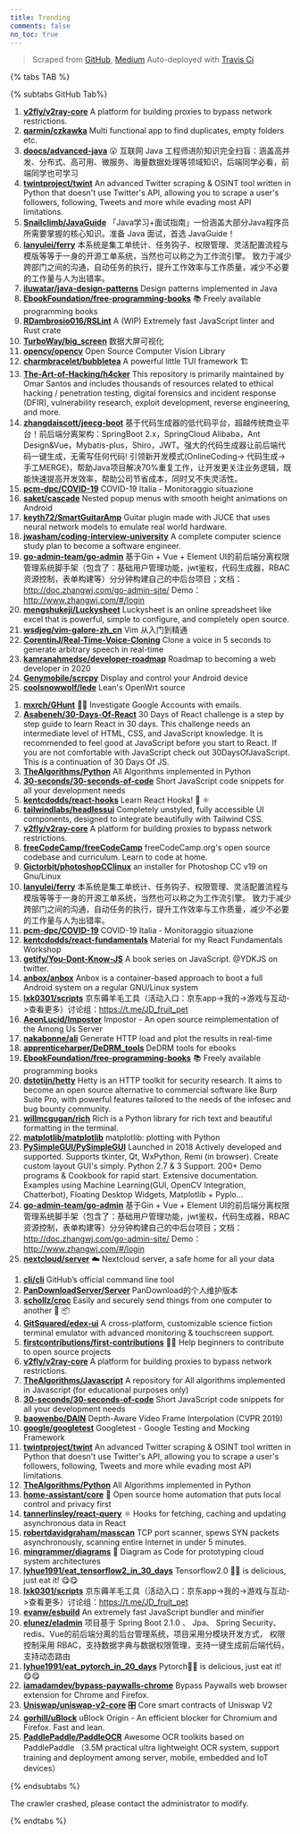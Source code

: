 ```yaml
---
title: Trending
comments: false
no_toc: true
---
```


> Scraped from [GitHub](https://github.com/trending), [Medium](https://medium.com/topic/popular)
Auto-deployed with [Travis Ci](https://travis-ci.org/)

{% tabs TAB %}
<!-- tab GitHub -->
{% subtabs GitHub Tab%}
<!-- tab Daily -->
1. [**v2fly/v2ray-core**](https://github.com/v2fly/v2ray-core)
A platform for building proxies to bypass network restrictions.
2. [**qarmin/czkawka**](https://github.com/qarmin/czkawka)
Multi functional app to find duplicates, empty folders etc.
3. [**doocs/advanced-java**](https://github.com/doocs/advanced-java)
😮 互联网 Java 工程师进阶知识完全扫盲：涵盖高并发、分布式、高可用、微服务、海量数据处理等领域知识，后端同学必看，前端同学也可学习
4. [**twintproject/twint**](https://github.com/twintproject/twint)
An advanced Twitter scraping & OSINT tool written in Python that doesn't use Twitter's API, allowing you to scrape a user's followers, following, Tweets and more while evading most API limitations.
5. [**Snailclimb/JavaGuide**](https://github.com/Snailclimb/JavaGuide)
「Java学习+面试指南」一份涵盖大部分Java程序员所需要掌握的核心知识。准备 Java 面试，首选 JavaGuide！
6. [**lanyulei/ferry**](https://github.com/lanyulei/ferry)
本系统是集工单统计、任务钩子、权限管理、灵活配置流程与模版等等于一身的开源工单系统，当然也可以称之为工作流引擎。 致力于减少跨部门之间的沟通，自动任务的执行，提升工作效率与工作质量，减少不必要的工作量与人为出错率。
7. [**iluwatar/java-design-patterns**](https://github.com/iluwatar/java-design-patterns)
Design patterns implemented in Java
8. [**EbookFoundation/free-programming-books**](https://github.com/EbookFoundation/free-programming-books)
📚 Freely available programming books
9. [**RDambrosio016/RSLint**](https://github.com/RDambrosio016/RSLint)
A (WIP) Extremely fast JavaScript linter and Rust crate
10. [**TurboWay/big_screen**](https://github.com/TurboWay/big_screen)
数据大屏可视化
11. [**opencv/opencv**](https://github.com/opencv/opencv)
Open Source Computer Vision Library
12. [**charmbracelet/bubbletea**](https://github.com/charmbracelet/bubbletea)
A powerful little TUI framework 🏗
13. [**The-Art-of-Hacking/h4cker**](https://github.com/The-Art-of-Hacking/h4cker)
This repository is primarily maintained by Omar Santos and includes thousands of resources related to ethical hacking / penetration testing, digital forensics and incident response (DFIR), vulnerability research, exploit development, reverse engineering, and more.
14. [**zhangdaiscott/jeecg-boot**](https://github.com/zhangdaiscott/jeecg-boot)
基于代码生成器的低代码平台，超越传统商业平台！前后端分离架构：SpringBoot 2.x，SpringCloud Alibaba，Ant Design&Vue，Mybatis-plus，Shiro，JWT。强大的代码生成器让前后端代码一键生成，无需写任何代码! 引领新开发模式(OnlineCoding-> 代码生成-> 手工MERGE)，帮助Java项目解决70%重复工作，让开发更关注业务逻辑，既能快速提高开发效率，帮助公司节省成本，同时又不失灵活性。
15. [**pcm-dpc/COVID-19**](https://github.com/pcm-dpc/COVID-19)
COVID-19 Italia - Monitoraggio situazione
16. [**saket/cascade**](https://github.com/saket/cascade)
Nested popup menus with smooth height animations on Android
17. [**keyth72/SmartGuitarAmp**](https://github.com/keyth72/SmartGuitarAmp)
Guitar plugin made with JUCE that uses neural network models to emulate real world hardware.
18. [**jwasham/coding-interview-university**](https://github.com/jwasham/coding-interview-university)
A complete computer science study plan to become a software engineer.
19. [**go-admin-team/go-admin**](https://github.com/go-admin-team/go-admin)
基于Gin + Vue + Element UI的前后端分离权限管理系统脚手架（包含了：基础用户管理功能，jwt鉴权，代码生成器，RBAC资源控制，表单构建等）分分钟构建自己的中后台项目；文档：http://doc.zhangwj.com/go-admin-site/ Demo： http://www.zhangwj.com/#/login
20. [**mengshukeji/Luckysheet**](https://github.com/mengshukeji/Luckysheet)
Luckysheet is an online spreadsheet like excel that is powerful, simple to configure, and completely open source.
21. [**wsdjeg/vim-galore-zh_cn**](https://github.com/wsdjeg/vim-galore-zh_cn)
Vim 从入门到精通
22. [**CorentinJ/Real-Time-Voice-Cloning**](https://github.com/CorentinJ/Real-Time-Voice-Cloning)
Clone a voice in 5 seconds to generate arbitrary speech in real-time
23. [**kamranahmedse/developer-roadmap**](https://github.com/kamranahmedse/developer-roadmap)
Roadmap to becoming a web developer in 2020
24. [**Genymobile/scrcpy**](https://github.com/Genymobile/scrcpy)
Display and control your Android device
25. [**coolsnowwolf/lede**](https://github.com/coolsnowwolf/lede)
Lean's OpenWrt source
<!-- endtab -->
<!-- tab Weekly -->
1. [**mxrch/GHunt**](https://github.com/mxrch/GHunt)
🕵️‍♂️ Investigate Google Accounts with emails.
2. [**Asabeneh/30-Days-Of-React**](https://github.com/Asabeneh/30-Days-Of-React)
30 Days of React challenge is a step by step guide to learn React in 30 days. This challenge needs an intermediate level of HTML, CSS, and JavaScript knowledge. It is recommended to feel good at JavaScript before you start to React. If you are not comfortable with JavaScript check out 30DaysOfJavaScript. This is a continuation of 30 Days Of JS.
3. [**TheAlgorithms/Python**](https://github.com/TheAlgorithms/Python)
All Algorithms implemented in Python
4. [**30-seconds/30-seconds-of-code**](https://github.com/30-seconds/30-seconds-of-code)
Short JavaScript code snippets for all your development needs
5. [**kentcdodds/react-hooks**](https://github.com/kentcdodds/react-hooks)
Learn React Hooks! 🎣 ⚛
6. [**tailwindlabs/headlessui**](https://github.com/tailwindlabs/headlessui)
Completely unstyled, fully accessible UI components, designed to integrate beautifully with Tailwind CSS.
7. [**v2fly/v2ray-core**](https://github.com/v2fly/v2ray-core)
A platform for building proxies to bypass network restrictions.
8. [**freeCodeCamp/freeCodeCamp**](https://github.com/freeCodeCamp/freeCodeCamp)
freeCodeCamp.org's open source codebase and curriculum. Learn to code at home.
9. [**Gictorbit/photoshopCClinux**](https://github.com/Gictorbit/photoshopCClinux)
an installer for Photoshop CC v19 on Gnu/Linux
10. [**lanyulei/ferry**](https://github.com/lanyulei/ferry)
本系统是集工单统计、任务钩子、权限管理、灵活配置流程与模版等等于一身的开源工单系统，当然也可以称之为工作流引擎。 致力于减少跨部门之间的沟通，自动任务的执行，提升工作效率与工作质量，减少不必要的工作量与人为出错率。
11. [**pcm-dpc/COVID-19**](https://github.com/pcm-dpc/COVID-19)
COVID-19 Italia - Monitoraggio situazione
12. [**kentcdodds/react-fundamentals**](https://github.com/kentcdodds/react-fundamentals)
Material for my React Fundamentals Workshop
13. [**getify/You-Dont-Know-JS**](https://github.com/getify/You-Dont-Know-JS)
A book series on JavaScript. @YDKJS on twitter.
14. [**anbox/anbox**](https://github.com/anbox/anbox)
Anbox is a container-based approach to boot a full Android system on a regular GNU/Linux system
15. [**lxk0301/scripts**](https://github.com/lxk0301/scripts)
京东薅羊毛工具（活动入口：京东app->我的->游戏与互动->查看更多）讨论组：https://t.me/JD_fruit_pet
16. [**AeonLucid/Impostor**](https://github.com/AeonLucid/Impostor)
Impostor - An open source reimplementation of the Among Us Server
17. [**nakabonne/ali**](https://github.com/nakabonne/ali)
Generate HTTP load and plot the results in real-time
18. [**apprenticeharper/DeDRM_tools**](https://github.com/apprenticeharper/DeDRM_tools)
DeDRM tools for ebooks
19. [**EbookFoundation/free-programming-books**](https://github.com/EbookFoundation/free-programming-books)
📚 Freely available programming books
20. [**dstotijn/hetty**](https://github.com/dstotijn/hetty)
Hetty is an HTTP toolkit for security research. It aims to become an open source alternative to commercial software like Burp Suite Pro, with powerful features tailored to the needs of the infosec and bug bounty community.
21. [**willmcgugan/rich**](https://github.com/willmcgugan/rich)
Rich is a Python library for rich text and beautiful formatting in the terminal.
22. [**matplotlib/matplotlib**](https://github.com/matplotlib/matplotlib)
matplotlib: plotting with Python
23. [**PySimpleGUI/PySimpleGUI**](https://github.com/PySimpleGUI/PySimpleGUI)
Launched in 2018 Actively developed and supported. Supports tkinter, Qt, WxPython, Remi (in browser). Create custom layout GUI's simply. Python 2.7 & 3 Support. 200+ Demo programs & Cookbook for rapid start. Extensive documentation. Examples using Machine Learning(GUI, OpenCV Integration, Chatterbot), Floating Desktop Widgets, Matplotlib + Pyplo…
24. [**go-admin-team/go-admin**](https://github.com/go-admin-team/go-admin)
基于Gin + Vue + Element UI的前后端分离权限管理系统脚手架（包含了：基础用户管理功能，jwt鉴权，代码生成器，RBAC资源控制，表单构建等）分分钟构建自己的中后台项目；文档：http://doc.zhangwj.com/go-admin-site/ Demo： http://www.zhangwj.com/#/login
25. [**nextcloud/server**](https://github.com/nextcloud/server)
☁️ Nextcloud server, a safe home for all your data
<!-- endtab -->
<!-- tab Monthly -->
1. [**cli/cli**](https://github.com/cli/cli)
GitHub’s official command line tool
2. [**PanDownloadServer/Server**](https://github.com/PanDownloadServer/Server)
PanDownload的个人维护版本
3. [**schollz/croc**](https://github.com/schollz/croc)
Easily and securely send things from one computer to another 🐊 📦
4. [**GitSquared/edex-ui**](https://github.com/GitSquared/edex-ui)
A cross-platform, customizable science fiction terminal emulator with advanced monitoring & touchscreen support.
5. [**firstcontributions/first-contributions**](https://github.com/firstcontributions/first-contributions)
🚀✨ Help beginners to contribute to open source projects
6. [**v2fly/v2ray-core**](https://github.com/v2fly/v2ray-core)
A platform for building proxies to bypass network restrictions.
7. [**TheAlgorithms/Javascript**](https://github.com/TheAlgorithms/Javascript)
A repository for All algorithms implemented in Javascript (for educational purposes only)
8. [**30-seconds/30-seconds-of-code**](https://github.com/30-seconds/30-seconds-of-code)
Short JavaScript code snippets for all your development needs
9. [**baowenbo/DAIN**](https://github.com/baowenbo/DAIN)
Depth-Aware Video Frame Interpolation (CVPR 2019)
10. [**google/googletest**](https://github.com/google/googletest)
Googletest - Google Testing and Mocking Framework
11. [**twintproject/twint**](https://github.com/twintproject/twint)
An advanced Twitter scraping & OSINT tool written in Python that doesn't use Twitter's API, allowing you to scrape a user's followers, following, Tweets and more while evading most API limitations.
12. [**TheAlgorithms/Python**](https://github.com/TheAlgorithms/Python)
All Algorithms implemented in Python
13. [**home-assistant/core**](https://github.com/home-assistant/core)
🏡 Open source home automation that puts local control and privacy first
14. [**tannerlinsley/react-query**](https://github.com/tannerlinsley/react-query)
⚛️ Hooks for fetching, caching and updating asynchronous data in React
15. [**robertdavidgraham/masscan**](https://github.com/robertdavidgraham/masscan)
TCP port scanner, spews SYN packets asynchronously, scanning entire Internet in under 5 minutes.
16. [**mingrammer/diagrams**](https://github.com/mingrammer/diagrams)
🎨 Diagram as Code for prototyping cloud system architectures
17. [**lyhue1991/eat_tensorflow2_in_30_days**](https://github.com/lyhue1991/eat_tensorflow2_in_30_days)
Tensorflow2.0 🍎🍊 is delicious, just eat it! 😋😋
18. [**lxk0301/scripts**](https://github.com/lxk0301/scripts)
京东薅羊毛工具（活动入口：京东app->我的->游戏与互动->查看更多）讨论组：https://t.me/JD_fruit_pet
19. [**evanw/esbuild**](https://github.com/evanw/esbuild)
An extremely fast JavaScript bundler and minifier
20. [**elunez/eladmin**](https://github.com/elunez/eladmin)
项目基于 Spring Boot 2.1.0 、 Jpa、 Spring Security、redis、Vue的前后端分离的后台管理系统，项目采用分模块开发方式， 权限控制采用 RBAC，支持数据字典与数据权限管理，支持一键生成前后端代码，支持动态路由
21. [**lyhue1991/eat_pytorch_in_20_days**](https://github.com/lyhue1991/eat_pytorch_in_20_days)
Pytorch🍊🍉 is delicious, just eat it! 😋😋
22. [**iamadamdev/bypass-paywalls-chrome**](https://github.com/iamadamdev/bypass-paywalls-chrome)
Bypass Paywalls web browser extension for Chrome and Firefox.
23. [**Uniswap/uniswap-v2-core**](https://github.com/Uniswap/uniswap-v2-core)
🎛 Core smart contracts of Uniswap V2
24. [**gorhill/uBlock**](https://github.com/gorhill/uBlock)
uBlock Origin - An efficient blocker for Chromium and Firefox. Fast and lean.
25. [**PaddlePaddle/PaddleOCR**](https://github.com/PaddlePaddle/PaddleOCR)
Awesome OCR toolkits based on PaddlePaddle （3.5M practical ultra lightweight OCR system, support training and deployment among server, mobile, embedded and IoT devices）
<!-- endtab -->
{% endsubtabs %}
<!-- endtab -->
<!-- tab Medium -->
The crawler crashed, please contact the administrator to modify.
<!-- endtab -->
{% endtabs %}
